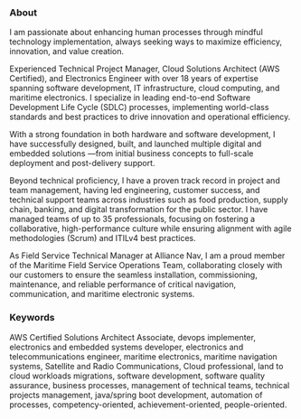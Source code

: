 ### About

I am passionate about enhancing human processes through mindful technology implementation, always seeking ways to maximize efficiency, innovation, and value creation.

Experienced Technical Project Manager, Cloud Solutions Architect (AWS Certified), and Electronics Engineer with over 18 years of expertise spanning software development, IT infrastructure, cloud computing, and maritime electronics. I specialize in leading end-to-end Software Development Life Cycle (SDLC) processes, implementing world-class standards and best practices to drive innovation and operational efficiency.

With a strong foundation in both hardware and software development, I have successfully designed, built, and launched multiple digital and embedded solutions —from initial business concepts to full-scale deployment and post-delivery support. 

Beyond technical proficiency, I have a proven track record in project and team management, having led engineering, customer success, and technical support teams across industries such as food production, supply chain, banking, and digital transformation for the public sector. I have managed teams of up to 35 professionals, focusing on fostering a collaborative, high-performance culture while ensuring alignment with agile methodologies (Scrum) and ITILv4 best practices.

As Field Service Technical Manager at Alliance Nav, I am a proud member of the Maritime Field Service Operations Team, collaborating closely with our customers to ensure the seamless installation, commissioning, maintenance, and reliable performance of critical navigation, communication, and maritime electronic systems.

### Keywords
AWS Certified Solutions Architect Associate, devops implementer, electronics and embedded systems developer, electronics and telecommunications engineer, maritime electronics, maritime navigation systems, Satellite and Radio Communications, Cloud professional, land to cloud workloads migrations, software development, software quality assurance, business processes, management of technical teams, technical projects management, java/spring boot development, automation of processes, competency-oriented, achievement-oriented, people-oriented.

